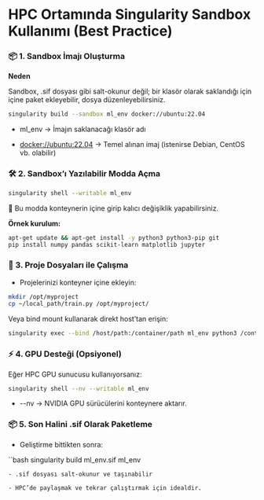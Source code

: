 # HPC Ortamında Singularity Sandbox Kullanımı (Best Practice)

### 📦 1. Sandbox İmajı Oluşturma
**Neden**

Sandbox, .sif dosyası gibi salt-okunur değil; bir klasör olarak saklandığı için içine paket ekleyebilir, dosya düzenleyebilirsiniz.

```bash
singularity build --sandbox ml_env docker://ubuntu:22.04
```

- ml_env → İmajın saklanacağı klasör adı

- <docker://ubuntu:22.04> → Temel alınan imaj (istenirse Debian, CentOS vb. olabilir)

### 🛠 2. Sandbox’ı Yazılabilir Modda Açma

```bash
singularity shell --writable ml_env
```
📌 Bu modda konteynerin içine girip kalıcı değişiklik yapabilirsiniz.

**Örnek kurulum:**
```bash
apt-get update && apt-get install -y python3 python3-pip git
pip install numpy pandas scikit-learn matplotlib jupyter
```

### 📂 3. Proje Dosyaları ile Çalışma

- Projelerinizi konteyner içine ekleyin:

```bash
mkdir /opt/myproject
cp ~/local_path/train.py /opt/myproject/
```

Veya bind mount kullanarak direkt host’tan erişin:

```bash
singularity exec --bind /host/path:/container/path ml_env python3 /container/path/train.py
```

### ⚡ 4. GPU Desteği (Opsiyonel)
Eğer HPC GPU sunucusu kullanıyorsanız:

```bash
singularity shell --nv --writable ml_env
```
- --nv → NVIDIA GPU sürücülerini konteynere aktarır.

### 📦 5. Son Halini .sif Olarak Paketleme
- Geliştirme bittikten sonra:

``bash
singularity build ml_env.sif ml_env
```
- .sif dosyası salt-okunur ve taşınabilir

- HPC’de paylaşmak ve tekrar çalıştırmak için idealdir.

